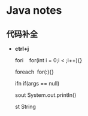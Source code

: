 # **Java notes**
## 代码补全
* **ctrl+j**

  fori       for(int i = 0;i < ;i++){}

  foreach    for(:){}

  ifn        if(args == null)

  sout       System.out.println()

  st         String
